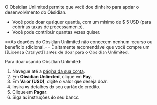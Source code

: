 O Obsidian Unlimited permite que você doe dinheiro para apoiar o desenvolvimento do Obsidian.

- Você pode doar qualquer quantia, com um mínimo de $ 5 USD (para cobrir as taxas de processamento).
- Você pode contribuir quantas vezes quiser.

==As doações do Obsidian Unlimited não concedem nenhum recurso ou benefício adicional.== É altamente recomendável que você compre um [[Licensa Catalyst]] antes de doar para o Obsidian Unlimited.

Para doar usando Obsidian Unlimited:

1. Navegue até a [página da sua conta](https://obsidian.md/account).
2. Em **Obsidian Unlimited**, clique em **Pay**.
3. Em **Valor (USD)**, digite o valor que deseja doar.
4. Insira os detalhes do seu cartão de crédito.
5. Clique em **Pagar**.
6. Siga as instruções do seu banco.